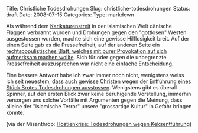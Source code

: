 Title: Christliche Todesdrohungen
Slug: christliche-todesdrohungen
Status: draft
Date: 2008-07-15
Categories:
Type: markdown

Als während dem [Karikaturenstreit](http://de.wikipedia.org/wiki/Das_Gesicht_Mohammeds) in der islamischen Welt dänische Flaggen verbrannt wurden und Drohungen gegen den "gottlosen" Westen ausgestossen wurden, machte sich eine gewisse Hilflosigkeit breit. Auf der einen Seite gab es die Pressefreiheit, auf der anderen Seite ein [rechtspopulistisches Blatt, welches mit purer Provokation auf sich aufmerksam machen wollte](http://www.jusozueri.ch/content/?p=130). Sich für oder gegen die unbegrenzte Pressefreiheit auszusprechen war nicht eine einfache Entscheidung.

Eine bessere Antwort habe ich zwar immer noch nicht, wenigstens weiss ich seit neuestem, [dass auch gewisse Christen wegen der Entführung eines Stück Brotes Todesdrohungen ausstossen](http://scienceblogs.com/pharyngula/2008/07/its_a_goddamned_cracker.php). Wenigstens gibt es überall Spinner, auf den ersten Blick zwar keine beruhigende Vorstellung, immerhin versorgen uns solche Vorfälle mit Argumenten gegen die Meinung, dass alleine der "islamische Terror" unsere "grossartige Kultur" in Gefahr bringen könnte.

(via der Misanthrop: [Hostienkrise: Todesdrohungen wegen Keksentführung](http://burnttongue.net/wordpress/hostienkrise-todesdrohungen-wegen-keksentfuehrung/))

